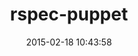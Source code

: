 ---
layout: post
title:  "rspec-puppet"
repo:   "rodjek/rspec-puppet"
date:   2015-02-18 10:43:58
gemurl: https://github.com/rodjek/rspec-puppet/
---